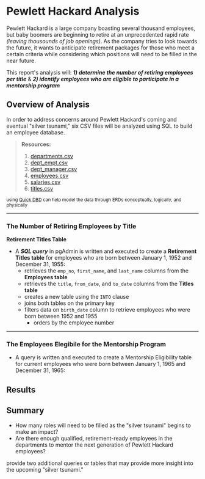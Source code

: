 # Pewlett Hackard Analysis
Pewlett Hackard is a large company boasting several thousand employees, but baby boomers are beginning to retire at an unprecedented rapid rate *(leaving thousounds of job openings)*. As the company tries to look towards the future, it wants to anticipate retirement packages for those who meet a certain criteria while considering which positions will need to be filled in the near future.

This report's analysis will:  ***1) determine the number of retiring employees per title***  &  ***2) identify employees who are eligible to participate in a mentorship program***

## Overview of Analysis

In order to address concerns around Pewlett Hackard's coming and eventual "silver tsunami," six CSV files will be analyzed using SQL to build an employee database.

> **Resources:** 
> 1) [departments.csv](https://github.com/vzhang90/Pewlett-Hackard-Analysis/blob/main/data/departments.csv)
> 2) [dept_empt.csv](https://github.com/vzhang90/Pewlett-Hackard-Analysis/blob/main/data/dept_emp.csv)
> 3) [dept_manager.csv](https://github.com/vzhang90/Pewlett-Hackard-Analysis/blob/main/data/dept_manager.csv)
> 4) [employees.csv](https://github.com/vzhang90/Pewlett-Hackard-Analysis/blob/main/data/employees.csv)
> 5) [salaries.csv](https://github.com/vzhang90/Pewlett-Hackard-Analysis/blob/main/data/salaries.csv)
> 6) [titles.csv](https://github.com/vzhang90/Pewlett-Hackard-Analysis/blob/main/data/titles.csv)

<sub>using [Quick DBD](https://www.quickdatabasediagrams.com/) can help model the data through ERDs conceptually, logically, and physically</sub>
  
---

### The Number of Retiring Employees by Title
**Retirement Titles Table**
- A ***SQL query*** in pgAdmin is written and executed to create a **Retirement Titles table** for employees who are born between January 1, 1952 and December 31, 1955:
    - retrieves the `emp_no`, `first_name`, and `last_name` columns from the **Employees table**
    - retrieves the `title`, `from_date`, and `to_date` columns from the **Titles table**
    - creates a new table using the `INTO` clause
    - joins both tables on the primary key
    - filters data on `birth_date` column to retrieve employees who were born between 1952 and 1955 
        - orders by the employee number


---

### The Employees Elegibile for the Mentorship Program
- A query is written and executed to create a Mentorship Eligibility table for current employees who were born between January 1, 1965 and December 31, 1965:

## Results

## Summary
- How many roles will need to be filled as the "silver tsunami" begins to make an impact?
- Are there enough qualified, retirement-ready employees in the departments to mentor the next generation of Pewlett Hackard employees?

provide two additional queries or tables that may provide more insight into the upcoming "silver tsunami." 
